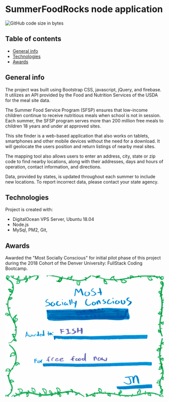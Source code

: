 # SummerFoodRocks node application

![GitHub code size in bytes](https://img.shields.io/github/languages/code-size/martinvicknair/summerfoodrocks-node.svg?style=popout)

## Table of contents

* [General info](#general-info)
* [Technologies](#technologies)
* [Awards](#awards)

## General info

The project was built using Bootstrap CSS, javascript, jQuery, and firebase. It utilizes an API provided by the Food and Nutrition Services of the USDA for the meal site data.

The Summer Food Service Program (SFSP) ensures that low-income children continue to receive nutritious meals when school is not in session. Each summer, the SFSP program serves more than 200 million free meals to children 18 years and under at approved sites.

This site finder is a web-based application that also works on tablets, smartphones and other mobile devices without the need for a download. It will geolocate the users position and return listings of nearby meal sites.

The mapping tool also allows users to enter an address, city, state or zip code to find nearby locations, along with their addresses, days and hours of operation, contact information, and directions.

Data, provided by states, is updated throughout each summer to include new locations. To report incorrect data, please contact your state agency.

## Technologies

Project is created with:

* DigitalOcean VPS Server, Ubuntu 18.04
* Node.js
* MySql, PM2, Git,

## Awards

Awarded the "Most Socially Conscious" for initial pilot phase of this project during the 2018 Cohort of the Denver University: FullStack Coding Bootcamp.

![image info](./public/assets/images/bootcamp-award.png)
